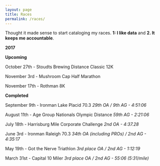 ```yaml
---
layout: page
title: Races
permalink: /races/
---
```


Thought it made sense to start cataloging my races.
**1: I like data** and **2. It keeps me accountable**.

**2017**

**Upcoming**

October 27th - Stoudts Brewing Distance Classic 12K

November 3rd - Mushroom Cap Half Marathon

November 17th - Rothman 8K

**Completed**

September 9th - Ironman Lake Placid 70.3
*29th OA / 9th AG - 4:51:06*

August 11th - Age Group Nationals Olympic Distance
*59th AG - 2:21:06*

July 18th - Harrisburg Mile Corporate Challenge
*2nd OA - 4:37.28*

June 3rd - Ironman Raleigh 70.3
*34th OA (including PROs) / 2nd AG - 4:35:17*

May 19th - Got the Nerve Triathlon
*3rd place OA / 2nd AG - 1:12:19*

March 31st - Capital 10 Miler
*3rd place OA / 2nd AG - 55:06 (5:31/mile)*

